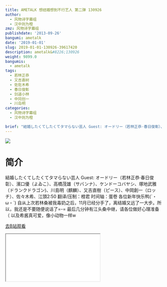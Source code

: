```yaml
---
title: AMETALK 想结婚想到不行艺人 第二弹 130926
author:
  - 风物诗字幕组
  - 汉中则为橙
zmz: 风物诗字幕组
publishdate: '2013-09-26'
bangumi: ametalk
date: '2019-01-01'
slug: 2019-01-01-130926-39617420
description: ametalk&#8226;130926
weight: 9899.0
bangumis:
  - ametalk
tags:
  - 若林正恭
  - 又吉直树
  - 佐佐木希
  - 春日俊彰
  - 剑道小林
  - 中冈创一
  - 川岛明
categories:
  - 风物诗字幕组
  - 汉中则为橙

brief: "結婚したくてしたくてタマらない芸人 Guest: オードリー（若林正恭·春日俊彰）、濱口優（よゐこ）、高橋茂雄（サバンナ）、ケンドーコバヤシ、塚地武雅（ドランクドラゴン)、川島明（麒麟）、又吉直樹（ピース）、中岡創一（ロッチ）、佐々木希、江頭2:50 翻译/压制：橙君 时间轴：蛋卷 各位新年快乐鸭(´・ω・`) 自从上次若林桑被我毒奶之后，11月已经分手了，离结婚又远了一大步。所以，我还是不要随便说话了=-= 最后几分钟有江头桑中继，请各位做好心理准备（ 以及希酱真可爱，像小动物一样w"
---
```

![](https://i.imgur.com/CoVAv4V.jpg)
# 简介  
結婚したくてしたくてタマらない芸人
Guest: オードリー（若林正恭·春日俊彰）、濱口優（よゐこ）、高橋茂雄（サバンナ）、ケンドーコバヤシ、塚地武雅（ドランクドラゴン)、川島明（麒麟）、又吉直樹（ピース）、中岡創一（ロッチ）、佐々木希、江頭2:50
翻译/压制：橙君 时间轴：蛋卷
各位新年快乐鸭(´・ω・`)
自从上次若林桑被我毒奶之后，11月已经分手了，离结婚又远了一大步。所以，我还是不要随便说话了=-=
最后几分钟有江头桑中继，请各位做好心理准备（
以及希酱真可爱，像小动物一样w  

[去B站观看](https://www.bilibili.com/video/av39617420/)
<div class ="resp-container"><iframe class="testiframe" src="//player.bilibili.com/player.html?aid=39617420"", scrolling="no", allowfullscreen="true" > </iframe></div> 
